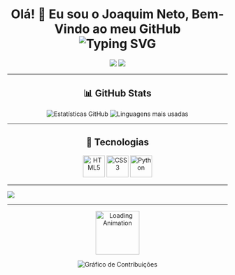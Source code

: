 <h1 align="center">
  Olá! 👋 Eu sou o Joaquim Neto, Bem-Vindo ao meu GitHub
  <br/>
  <img src="https://readme-typing-svg.demolab.com?font=Poppins&pause=1000&color=00B5B2&center=true&vCenter=true&width=380&lines=Desenvolvedor+Front-End;Aluno+Senai" alt="Typing SVG" />
</h1>

<p align="center">
  <img src="https://img.shields.io/badge/HTML5-E34F26?style=for-the-badge&logo=html5&logoColor=white"/>
  <img src="https://img.shields.io/badge/CSS3-1572B6?style=for-the-badge&logo=css3&logoColor=white"/>
</p>

<hr>

<h2 align="center">📊 GitHub Stats</h2>
<p align="center">
  <img src="https://github-readme-stats.vercel.app/api?username=JoaquimNeto17&show_icons=true&theme=radical&hide_title=true" alt="Estatísticas GitHub"/>
  <img src="https://github-readme-stats.vercel.app/api/top-langs/?username=JoaquimNeto17&layout=compact&langs_count=10&theme=radical&hide_title=true&hide=typescript" alt="Linguagens mais usadas"/>
</p>

<hr>

<h2 align="center">🚀 Tecnologias</h2>
<p align="center">
  <img src="https://cdn.jsdelivr.net/gh/devicons/devicon/icons/html5/html5-original.svg" width="50" alt="HTML5"/>
  <img src="https://cdn.jsdelivr.net/gh/devicons/devicon/icons/css3/css3-original.svg" width="50" alt="CSS3"/>
  <img src="https://cdn.jsdelivr.net/gh/devicons/devicon/icons/python/python-original.svg" width="50" alt="Python"/>
</p>

<hr>
  <a href="https://www.linkedin.com/in/seuusuario" target="_blank">
    <img src="https://img.shields.io/badge/LinkedIn-0077B5?style=for-the-badge&logo=linkedin&logoColor=white" />
  </a>
</p>

<hr>

<p align="center">
  <img src="https://media.giphy.com/media/y1ZBcOGOOtlpC/200w.gif" width="100" alt="Loading Animation" />
</p>

<p align="center">
  <img src="https://github-readme-activity-graph.cyclic.app/graph?username=JoaquimNeto17&theme=react-dark&bg_color=0d1117&hide_border=true" alt="Gráfico de Contribuições"/>
</p>
